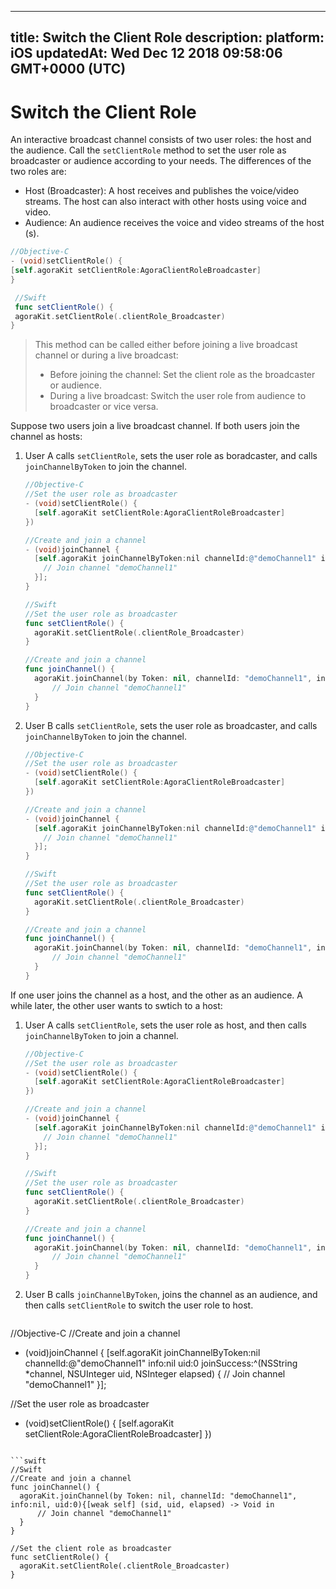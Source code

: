 
---
title: Switch the Client Role
description: 
platform: iOS
updatedAt: Wed Dec 12 2018 09:58:06 GMT+0000 (UTC)
---
# Switch the Client Role
An interactive broadcast channel consists of two user roles: the host and the audience. Call the `setClientRole` method to set the user role as broadcaster or audience according to your needs. The differences of the two roles are:

- Host (Broadcaster): A host receives and publishes the voice/video streams. The host can also interact with other hosts using voice and video.
- Audience: An audience receives the voice and video streams of the host (s).

```objective-c
//Objective-C
- (void)setClientRole() {
[self.agoraKit setClientRole:AgoraClientRoleBroadcaster]
}
```

```swift
 //Swift
 func setClientRole() {
 agoraKit.setClientRole(.clientRole_Broadcaster)
}
```

> This method can be called either before joining a live broadcast channel or during a live broadcast:
> 
>  - Before joining the channel: Set the client role as the broadcaster or audience.
>  -  During a live broadcast: Switch the user role from audience to broadcaster or vice versa.

Suppose two users join a live broadcast channel. If both users join the channel as hosts:

1. User A calls `setClientRole`, sets the user role as boradcaster, and calls `joinChannelByToken` to join the channel.

   ```objective-c
   //Objective-C
   //Set the user role as broadcaster
   - (void)setClientRole() {
     [self.agoraKit setClientRole:AgoraClientRoleBroadcaster]
   })
   
   //Create and join a channel
   - (void)joinChannel {
     [self.agoraKit joinChannelByToken:nil channelId:@"demoChannel1" info:nil uid:0 joinSuccess:^(NSString *channel, NSUInteger uid, NSInteger elapsed) {
       // Join channel "demoChannel1"
     }];
   }
   ```

   ```swift
   //Swift
   //Set the user role as broadcaster
   func setClientRole() {
     agoraKit.setClientRole(.clientRole_Broadcaster)
   }
   
   //Create and join a channel
   func joinChannel() {
     agoraKit.joinChannel(by Token: nil, channelId: "demoChannel1", info:nil, uid:0){[weak self] (sid, uid, elapsed) -> Void in
         // Join channel "demoChannel1"
     }
   }
   ```
	 
2. User B calls `setClientRole`, sets the user role as broadcaster, and calls `joinChannelByToken` to join the channel.

   ```objective-c
   //Objective-C
   //Set the user role as broadcaster
   - (void)setClientRole() {
     [self.agoraKit setClientRole:AgoraClientRoleBroadcaster]
   })
   
   //Create and join a channel
   - (void)joinChannel {
     [self.agoraKit joinChannelByToken:nil channelId:@"demoChannel1" info:nil uid:0 joinSuccess:^(NSString *channel, NSUInteger uid, NSInteger elapsed) {
       // Join channel "demoChannel1"
     }];
   }
   ```

   ```swift
   //Swift
   //Set the user role as broadcaster
   func setClientRole() {
     agoraKit.setClientRole(.clientRole_Broadcaster)
   }
   
   //Create and join a channel
   func joinChannel() {
     agoraKit.joinChannel(by Token: nil, channelId: "demoChannel1", info:nil, uid:0){[weak self] (sid, uid, elapsed) -> Void in
         // Join channel "demoChannel1"
     }
   }
   ```

If one user joins the channel as a host, and the other as an audience. A while later, the other user wants to swtich to a host:

1. User A calls `setClientRole`, sets the user role as host, and then calls `joinChannelByToken` to join a channel.

   ```objective-c
   //Objective-C
   //Set the user role as broadcaster
   - (void)setClientRole() {
     [self.agoraKit setClientRole:AgoraClientRoleBroadcaster]
   })
   
   //Create and join a channel
   - (void)joinChannel {
     [self.agoraKit joinChannelByToken:nil channelId:@"demoChannel1" info:nil uid:0 joinSuccess:^(NSString *channel, NSUInteger uid, NSInteger elapsed) {
       // Join channel "demoChannel1"
     }];
   }
   ```

   ```swift
   //Swift
   //Set the user role as broadcaster
   func setClientRole() {
     agoraKit.setClientRole(.clientRole_Broadcaster)
   }
   
   //Create and join a channel
   func joinChannel() {
     agoraKit.joinChannel(by Token: nil, channelId: "demoChannel1", info:nil, uid:0){[weak self] (sid, uid, elapsed) -> Void in
         // Join channel "demoChannel1"
     }
   }
   ```

2. User B calls `joinChannelByToken`, joins the channel as an audience, and then calls `setClientRole` to switch the user role to host.

   ```objective-c
//Objective-C
//Create and join a channel
   - (void)joinChannel {
     [self.agoraKit joinChannelByToken:nil channelId:@"demoChannel1" info:nil uid:0 joinSuccess:^(NSString *channel, NSUInteger uid, NSInteger elapsed) {
       // Join channel "demoChannel1"
     }];
		 
   //Set the user role as broadcaster
   - (void)setClientRole() {
     [self.agoraKit setClientRole:AgoraClientRoleBroadcaster]
   })
   ```
	 
   ```swift
 //Swift
//Create and join a channel
   func joinChannel() {
     agoraKit.joinChannel(by Token: nil, channelId: "demoChannel1", info:nil, uid:0){[weak self] (sid, uid, elapsed) -> Void in
         // Join channel "demoChannel1"
     }
   }
	 
   //Set the client role as broadcaster
   func setClientRole() {
     agoraKit.setClientRole(.clientRole_Broadcaster)
   }
   ```

